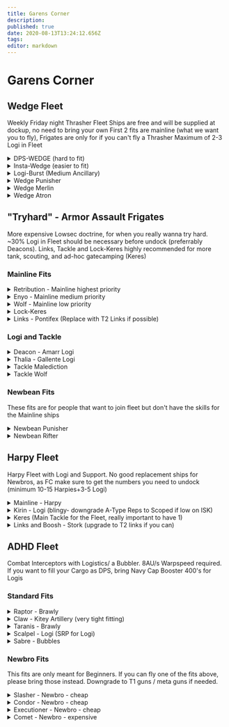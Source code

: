```yaml
---
title: Garens Corner
description: 
published: true
date: 2020-08-13T13:24:12.656Z
tags: 
editor: markdown
---
```


# Garens Corner

## Wedge Fleet
Weekly Friday night Thrasher Fleet
Ships are free and will be supplied at dockup, no need to bring your own
First 2 fits are mainline (what we want you to fly), Frigates are only for if you can't fly a Thrasher
Maximum of 2-3 Logi in Fleet
<details>
  <summary>DPS-WEDGE (hard to fit)</summary>
[Thrasher, DPSWedge]

Counterbalanced Compact Gyrostabilizer
Counterbalanced Compact Gyrostabilizer

5MN Quad LiF Restrained Microwarpdrive
Alumel-Wired Enduring Sensor Booster
Faint Scoped Warp Disruptor

280mm Howitzer Artillery I
280mm Howitzer Artillery I
280mm Howitzer Artillery I
280mm Howitzer Artillery I
280mm Howitzer Artillery I
280mm Howitzer Artillery I
280mm Howitzer Artillery I

Small Polycarbon Engine Housing I
Small Polycarbon Engine Housing I
Small Projectile Collision Accelerator I


Republic Fleet Depleted Uranium S x300
Republic Fleet EMP S x300
Scan Resolution Script x1
Republic Fleet Phased Plasma S x300
Republic Fleet Fusion S x300

</details>

<details>
  <summary> Insta-Wedge (easier to fit) </summary>
[Thrasher, Instawedge]

Counterbalanced Compact Gyrostabilizer
Counterbalanced Compact Gyrostabilizer

5MN Quad LiF Restrained Microwarpdrive
Alumel-Wired Enduring Sensor Booster
J5 Enduring Warp Disruptor

280mm Howitzer Artillery I
280mm Howitzer Artillery I
280mm Howitzer Artillery I
280mm Howitzer Artillery I
280mm Howitzer Artillery I
280mm Howitzer Artillery I
280mm Howitzer Artillery I

Small Polycarbon Engine Housing I
Small Polycarbon Engine Housing I
Small Targeting System Subcontroller I




Republic Fleet Depleted Uranium S x300
Republic Fleet EMP S x300
Scan Resolution Script x1
Republic Fleet Phased Plasma S x300
Republic Fleet Fusion S x300

</details>

<details>
  <summary> Logi-Burst (Medium Ancillary) </summary>
[Burst, Simulated Burst Fitting]

Damage Control II
Micro Auxiliary Power Core I
Micro Auxiliary Power Core I

5MN Quad LiF Restrained Microwarpdrive
Small F-RX Compact Capacitor Booster
Small Shield Extender I

Medium Ancillary Remote Shield Booster
Small S95a Scoped Remote Shield Booster
Small S95a Scoped Remote Shield Booster

Small EM Shield Reinforcer I
Small Thermal Shield Reinforcer I
Small Ancillary Current Router I



Warrior I x1

Navy Cap Booster 50 x60
Navy Cap Booster 400 x14

</details>



<details>
  <summary> Wedge Punisher </summary>
[Punisher, WEDGE PUNISHER]

400mm Rolled Tungsten Compact Plates
Magnetic Field Stabilizer I
Multispectrum Coating II
Multispectrum Coating II
Damage Control I

Initiated Compact Warp Scrambler
5MN Microwarpdrive I

Limited Light Neutron Blaster I
Limited Light Neutron Blaster I
Limited Light Neutron Blaster I
Limited Light Neutron Blaster I

Small Trimark Armor Pump I
Small Trimark Armor Pump I
Small Trimark Armor Pump I




Caldari Navy Antimatter Charge S x600
Antimatter Charge S x1000

</details>
<details>
  <summary> Wedge Merlin </summary>
[Merlin, WEDGE MERLIN]

Damage Control I
Magnetic Field Stabilizer I
Vigor Compact Micro Auxiliary Power Core

5MN Quad LiF Restrained Microwarpdrive
Medium Shield Extender I
Fleeting Compact Stasis Webifier
J5b Enduring Warp Scrambler

Limited Light Ion Blaster I
Limited Light Ion Blaster I
Limited Light Ion Blaster I

Small EM Shield Reinforcer I
Small Polycarbon Engine Housing I
Small Ancillary Current Router I




Caldari Navy Antimatter Charge S x600
Antimatter Charge S x1000

</details>
<details>
  <summary>Wedge Atron </summary>
[Atron, WEDGE ATRON]

Micro Auxiliary Power Core I
Magnetic Field Stabilizer I
Damage Control I

Faint Epsilon Scoped Warp Scrambler
5MN Quad LiF Restrained Microwarpdrive
Medium Shield Extender I

Anode Light Ion Particle Cannon I
Anode Light Ion Particle Cannon I
Anode Light Ion Particle Cannon I

Small Polycarbon Engine Housing I
Small Core Defense Field Extender I
Small Ancillary Current Router I




Caldari Navy Antimatter Charge S x600
Antimatter Charge S x1000

</details>

## "Tryhard" - Armor Assault Frigates
More expensive Lowsec doctrine, for when you really wanna try hard.
~30% Logi in Fleet should be necessary before undock (preferrably Deacons). Links, Tackle and Lock-Keres highly recommended for
more tank, scouting, and ad-hoc gatecamping (Keres)

### Mainline Fits
<details>
  <summary> Retribution - Mainline highest priority</summary>
[Retribution, Retribution]

400mm Rolled Tungsten Compact Plates
EFFA Compact Assault Damage Control
Multispectrum Coating II
Multispectrum Coating II
Heat Sink II

Faint Epsilon Scoped Warp Scrambler
5MN Quad LiF Restrained Microwarpdrive

Dual Light Beam Laser II
Dual Light Beam Laser II
Dual Light Beam Laser II
Dual Light Beam Laser II
Small Energy Neutralizer II

Small Ancillary Current Router II
Small Thermal Armor Reinforcer I

Aurora S x4
Nanite Repair Paste x50
Gleam S x4
Imperial Navy Multifrequency S x4
</details>

<details>
  <summary> Enyo - Mainline medium priority</summary>
[Enyo, *Enyo]

400mm Rolled Tungsten Compact Plates
Magnetic Field Stabilizer II
Assault Damage Control II
Multispectrum Coating II

Initiated Compact Warp Scrambler
5MN Quad LiF Restrained Microwarpdrive
Fleeting Compact Stasis Webifier

Light Electron Blaster II
Light Electron Blaster II
Light Electron Blaster II
Light Electron Blaster II

Small Explosive Armor Reinforcer II
Small Trimark Armor Pump I


Hobgoblin II x1

Nanite Repair Paste x50
Void S x2000
Null S x1000
Caldari Navy Antimatter Charge S x1000

</details>

<details>
  <summary> Wolf - Mainline low priority</summary>
  [Wolf, Wolf]

Energized Adaptive Nano Membrane II
Centii A-Type Explosive Coating
400mm Rolled Tungsten Compact Plates
EFFA Compact Assault Damage Control
Multispectrum Coating II

Faint Epsilon Scoped Warp Scrambler
5MN Y-T8 Compact Microwarpdrive

200mm AutoCannon II
200mm AutoCannon II
200mm AutoCannon II
200mm AutoCannon II
Small Gremlin Compact Energy Neutralizer

Small Ancillary Current Router II
Small Kinetic Armor Reinforcer I




Hail S x2000
Republic Fleet Phased Plasma S x1500
Republic Fleet EMP S x1500
Barrage S x1000
Republic Fleet Fusion S x800
Nanite Repair Paste x50


</details>

<details>
  <summary>Lock-Keres</summary>
[Keres, *Keres]

Energized Adaptive Nano Membrane II
Energized Adaptive Nano Membrane II
400mm Rolled Tungsten Compact Plates

Sensor Booster II
Sensor Booster II
Warp Scrambler II
Warp Disruptor II
5MN Y-T8 Compact Microwarpdrive


Small Ancillary Current Router II
Small Explosive Armor Reinforcer II




Scan Resolution Script x4
Inherent Implants 'Squire' Power Grid Management EG-602 x1
</details>

<details>
  <summary>Links - Pontifex (Replace with T2 Links if possible)</summary>
[Pontifex, *Pontifex]

Damage Control II
Energized Adaptive Nano Membrane II
400mm Steel Plates II
Multispectrum Coating II
Multispectrum Coating II

Micro Jump Field Generator
5MN Y-T8 Compact Microwarpdrive
Target Painter II

Armor Command Burst I
Armor Command Burst I

Small Trimark Armor Pump II
Small Command Processor I



Warrior II x5
Hornet EC-300 x5
Acolyte II x5


Armor Energizing Charge x300
Rapid Repair Charge x300
Inherent Implants 'Squire' Power Grid Management EG-601 x1
</details>

### Logi and Tackle

<details>
  <summary>Deacon - Amarr Logi</summary>
[Deacon, *Deacon]

Corpii A-Type Kinetic Coating
Energized Adaptive Nano Membrane II
Energized Adaptive Nano Membrane II
Corpii A-Type Thermal Coating
400mm Rolled Tungsten Compact Plates

Small F-RX Compact Capacitor Booster
5MN Y-T8 Compact Microwarpdrive

Small Remote Armor Repairer II
Small Remote Armor Repairer II
Small Solace Scoped Remote Armor Repairer

Small Trimark Armor Pump II
Small Trimark Armor Pump II



Warrior II x1

Nanite Repair Paste x47
Navy Cap Booster 400 x20

</details>

<details>
  <summary>Thalia - Gallente Logi</summary>
[Thalia, Thalia]

Energized Adaptive Nano Membrane II
Multispectrum Coating II
400mm Rolled Tungsten Compact Plates
Energized Explosive Membrane II

Remote Sensor Booster II, Scan Resolution Script
Small F-RX Compact Capacitor Booster
5MN Y-T8 Compact Microwarpdrive

Small Remote Armor Repairer II
Small Coaxial Compact Remote Armor Repairer
Small Coaxial Compact Remote Armor Repairer

Small Trimark Armor Pump II
Small Trimark Armor Pump II
</details>



<details>
  <summary>Tackle Malediction</summary>
[Malediction, Malediction]

Damage Control II
Energized Adaptive Nano Membrane II
Nanofiber Internal Structure II
400mm Crystalline Carbonide Restrained Plates

Faint Epsilon Scoped Warp Scrambler
5MN Quad LiF Restrained Microwarpdrive
Warp Disruptor II

Festival Launcher

Small Ancillary Current Router II
Small Trimark Armor Pump II




Naughty People Firework x100
Quafe Zero x1
Agency 'Overclocker' SB5 Dose II x2

</details>

<details>
  <summary>Tackle Wolf</summary>
[Wolf, Wolf]

Energized Adaptive Nano Membrane II
Centii A-Type Explosive Coating
Nanofiber Internal Structure II
400mm Crystalline Carbonide Restrained Plates
Assault Damage Control II

Faint Epsilon Scoped Warp Scrambler
5MN Quad LiF Restrained Microwarpdrive

Small Ghoul Compact Energy Nosferatu
125mm Gatling AutoCannon II
125mm Gatling AutoCannon II
125mm Gatling AutoCannon II
125mm Gatling AutoCannon II

Small Explosive Armor Reinforcer II
Small Kinetic Armor Reinforcer II




Hail S x2800
Republic Fleet Phased Plasma S x1500
Republic Fleet EMP S x1500
Barrage S x480
Republic Fleet Fusion S x1500
Nanite Repair Paste x50
Quafe Zero x1
Agency 'Overclocker' SB5 Dose II x2
</details>

### Newbean Fits
These fits are for people that want to join fleet but don't have the skills for the Mainline ships
<details>
  <summary>Newbean Punisher</summary>
[Punisher, *Punisher]

Counterbalanced Compact Gyrostabilizer
400mm Crystalline Carbonide Restrained Plates
200mm Crystalline Carbonide Restrained Plates
Multispectrum Coating II
Energized Adaptive Nano Membrane II

Initiated Compact Warp Scrambler
5MN Y-T8 Compact Microwarpdrive

200mm AutoCannon II
200mm AutoCannon II
200mm AutoCannon II
200mm AutoCannon II

Small Trimark Armor Pump I
Small Trimark Armor Pump I
Small Trimark Armor Pump I




Republic Fleet EMP S x1000
Republic Fleet Fusion S x1000
Republic Fleet Phased Plasma S x500

</details>

<details>
  <summary>Newbean Rifter</summary>
[Rifter, Rifter]

Energized Adaptive Nano Membrane II
400mm Rolled Tungsten Compact Plates
Multispectrum Coating II
Multispectrum Coating II

Faint Epsilon Scoped Warp Scrambler
5MN Y-T8 Compact Microwarpdrive
X5 Enduring Stasis Webifier

200mm AutoCannon II
200mm AutoCannon II
200mm AutoCannon II

Small Ancillary Current Router II
Small Trimark Armor Pump I
Small Trimark Armor Pump I

Republic Fleet EMP S x1000
Republic Fleet Fusion S x1000
Republic Fleet Phased Plasma S x500

</details>




## Harpy Fleet
Harpy Fleet with Logi and Support. No good replacement ships for Newbros, as FC make sure to get the numbers you need to undock (minimum 10-15 Harpies+3-5 Logi)

<details>
  <summary> Mainline - Harpy</summary>
[Harpy, Harpy]

EFFA Compact Assault Damage Control
Vortex Compact Magnetic Field Stabilizer
Vortex Compact Magnetic Field Stabilizer

Republic Fleet Small Shield Extender
Republic Fleet Small Shield Extender
5MN Quad LiF Restrained Microwarpdrive
Faint Epsilon Scoped Warp Scrambler

150mm Railgun II
150mm Railgun II
150mm Railgun II
150mm Railgun II

Small EM Shield Reinforcer II
Small Processor Overclocking Unit II




Caldari Navy Antimatter Charge S x1000
Spike S x1160
Nanite Repair Paste x50
Caldari Navy Uranium Charge S x1000
</details>

<details>
  <summary>Kirin - Logi (blingy- downgrade A-Type Reps to Scoped if low on ISK)</summary>
[Kirin, Kirin]
Damage Control II
Mark I Compact Capacitor Power Relay

5MN Quad LiF Restrained Microwarpdrive
Republic Fleet Medium Shield Extender
Multispectrum Shield Hardener II
Small Capacitor Booster II
EM Shield Amplifier II

Small Remote Shield Booster II
Gistii A-Type Small Remote Shield Booster
Gistii A-Type Small Remote Shield Booster

Small Core Defense Field Extender II
Small EM Shield Reinforcer II

Warrior II x1


Navy Cap Booster 400 x23
</details>

<details>
  <summary>Keres (Main Tackle for the Fleet, really important to have 1)</summary>
[Keres, Keres]

Damage Control II
Capacitor Power Relay II
Capacitor Power Relay II

Warp Scrambler II
Multispectrum Shield Hardener II
5MN Quad LiF Restrained Microwarpdrive
Warp Disruptor II
Republic Fleet Medium Shield Extender

125mm Gatling AutoCannon II
Auto Targeting System I

Small Core Defense Field Extender II
Small EM Shield Reinforcer II



Warrior SW-300 x2
</details>

<details>
  <summary>Links and Boosh - Stork (upgrade to T2 links if you can)</summary>
[Stork, Stork]

Damage Control II
Capacitor Power Relay II

5MN Quad LiF Restrained Microwarpdrive
Republic Fleet Medium Shield Extender
Republic Fleet Medium Shield Extender
Multispectrum Shield Hardener II
Micro Jump Field Generator
EM Shield Amplifier II

Shield Command Burst I
Shield Command Burst I
Arbalest Compact Light Missile Launcher

Small Command Processor I
Small Core Defense Field Extender II




Caldari Navy Inferno Light Missile x240
Active Shielding Charge x300
Shield Harmonizing Charge x300

</details>

## ADHD Fleet
Combat Interceptors with Logistics/ a Bubbler. 8AU/s Warpspeed required.
If you want to fill your Cargo as DPS, bring Navy Cap Booster 400's for Logis

### Standard Fits
<details>
  <summary>Raptor - Brawly</summary>
[Raptor, ADHD]

Micro Auxiliary Power Core II
Magnetic Field Stabilizer II
Nanofiber Internal Structure II

5MN Y-T8 Compact Microwarpdrive
Republic Fleet Medium Shield Extender
Warp Scrambler II
Fleeting Compact Stasis Webifier

Light Neutron Blaster II, Void S
Light Neutron Blaster II, Void S
Light Neutron Blaster II, Void S

Small EM Shield Reinforcer II
Small Core Defense Field Extender I


Null S x1000
Void S x2000
Nanite Repair Paste x50
Agency 'Overclocker' SB3 Dose I x2
</details>
<details> 
  <summary>Claw - Kitey Artillery (very tight fitting) </summary>
[Claw, ADHD]

IFFA Compact Damage Control
Small Ancillary Armor Repairer
Gyrostabilizer II
Fourier Compact Tracking Enhancer

5MN Quad LiF Restrained Microwarpdrive
Initiated Compact Warp Disruptor

280mm Howitzer Artillery II, Republic Fleet EMP S
280mm Howitzer Artillery II, Republic Fleet EMP S
280mm Howitzer Artillery II, Republic Fleet EMP S
[Empty High slot]

Small Projectile Collision Accelerator II
Small Ionic Field Projector II


Nanite Repair Paste x50
Republic Fleet Depleted Uranium S x300
Republic Fleet EMP S x300
Republic Fleet Fusion S x300
Republic Fleet Phased Plasma S x300
Agency 'Overclocker' SB3 Dose I x2
</details>
<details>
  <summary>Taranis - Brawly</summary>
  [Taranis, ADHD]

Micro Auxiliary Power Core II
Damage Control II
Magnetic Field Stabilizer II

5MN Quad LiF Restrained Microwarpdrive
Faint Epsilon Scoped Warp Scrambler
Republic Fleet Medium Shield Extender

Light Ion Blaster II, Void S
Light Ion Blaster II, Void S
Light Ion Blaster II, Void S
[Empty High slot]

Small EM Shield Reinforcer II
Small Core Defense Field Extender I


Warrior II x2


Null S x1000
Void S x2000
Nanite Repair Paste x50
Agency 'Overclocker' SB3 Dose I x2
</details>
<details>
  <summary>Scalpel - Logi (SRP for Logi)</summary>
[Scalpel, ADHD]

Damage Control II
Nanofiber Internal Structure II
Nanofiber Internal Structure II

5MN Quad LiF Restrained Microwarpdrive
Republic Fleet Medium Shield Extender
Multispectrum Shield Hardener II
Small Capacitor Booster II, Navy Cap Booster 400

Gistii B-Type Small Remote Shield Booster
Gistii B-Type Small Remote Shield Booster
Gistii B-Type Small Remote Shield Booster

Small Hyperspatial Velocity Optimizer II
Small Hyperspatial Velocity Optimizer II


Navy Cap Booster 400 x21
Agency 'Overclocker' SB3 Dose I x2
</details>
<details>
  <summary>Sabre - Bubbles</summary>
[Sabre, ADHD]

Nanofiber Internal Structure II
Nanofiber Internal Structure II

Medium Shield Extender II
Republic Fleet Medium Shield Extender
5MN Quad LiF Restrained Microwarpdrive
Multispectrum Shield Hardener II

150mm Light AutoCannon II
150mm Light AutoCannon II
150mm Light AutoCannon II
150mm Light AutoCannon II
150mm Light AutoCannon II
150mm Light AutoCannon II
150mm Light AutoCannon II
Interdiction Sphere Launcher I, Warp Disrupt Probe

Small Hyperspatial Velocity Optimizer II
Small Hyperspatial Velocity Optimizer II


Barrage S x1000
Hail S x2000
Warp Disrupt Probe x40
Nanite Repair Paste x50
Republic Fleet EMP S x1000
Republic Fleet Phased Plasma S x1000
Agency 'Overclocker' SB5 Dose II x2
  </details>
  
### Newbro Fits
This fits are only meant for Beginners. If you can fly one of the fits above, please bring those instead.
Downgrade to T1 guns / meta guns if needed.
<details>
  <summary>Slasher - Newbro - cheap </summary>
[Slasher, ADHD]

Micro Auxiliary Power Core I
Damage Control II

5MN Y-T8 Compact Microwarpdrive
Medium Shield Extender II
Initiated Compact Warp Scrambler
Compact EM Shield Amplifier

200mm AutoCannon II, Hail S
200mm AutoCannon II, Hail S
200mm AutoCannon II, Hail S
[Empty High slot]

Small Hyperspatial Velocity Optimizer II
Small Hyperspatial Velocity Optimizer II
Small Core Defense Field Extender I


Barrage S x750
Hail S x1000
Republic Fleet EMP S x750
Agency 'Overclocker' SB3 Dose I x1
</details>
<details>
  <summary>Condor - Newbro - cheap</summary>
[Condor, ADHD]

Damage Control II
Micro Auxiliary Power Core I

5MN Y-T8 Compact Microwarpdrive
Medium Shield Extender II
Initiated Compact Warp Scrambler
Multispectrum Shield Hardener II

Rocket Launcher II
Rocket Launcher II
Rocket Launcher II
[Empty High slot]

Small Hyperspatial Velocity Optimizer II
Small Hyperspatial Velocity Optimizer II
Small Core Defense Field Extender I

Scourge Rage Rocket x1500
Agency 'Overclocker' SB3 Dose I x1
</details>
<details>
  <summary>Executioner - Newbro - cheap</summary>
[Executioner, ADHD]

IFFA Compact Damage Control
Micro Auxiliary Power Core I
Heat Sink II

5MN Y-T8 Compact Microwarpdrive
Medium Shield Extender II
Initiated Compact Warp Scrambler

Dual Light Pulse Laser II
Dual Light Pulse Laser II
Dual Light Pulse Laser II
[Empty High slot]

Small Hyperspatial Velocity Optimizer II
Small Hyperspatial Velocity Optimizer II
Small EM Shield Reinforcer II

Scorch S x3
Conflagration S x3
Agency 'Overclocker' SB3 Dose I x1
</details>
<details> 
  <summary> Comet - Newbro - expensive</summary>
[Federation Navy Comet, ADHD]

IFFA Compact Damage Control
Micro Auxiliary Power Core I
Vortex Compact Magnetic Field Stabilizer
Vortex Compact Magnetic Field Stabilizer

5MN Y-T8 Compact Microwarpdrive
Medium Shield Extender II
Initiated Compact Warp Scrambler

Light Neutron Blaster II, Void S
Light Neutron Blaster II, Void S
[Empty High slot]

Small Hyperspatial Velocity Optimizer II
Small Hyperspatial Velocity Optimizer II
Small EM Shield Reinforcer II


Acolyte II x3
Warrior II x3


Null S x750
Void S x1500
Nanite Repair Paste x25
Agency 'Overclocker' SB3 Dose I x2
</details>


